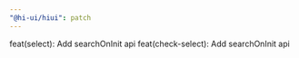 ```yaml
---
"@hi-ui/hiui": patch
---
```


feat(select): Add searchOnInit api
feat(check-select): Add searchOnInit api
